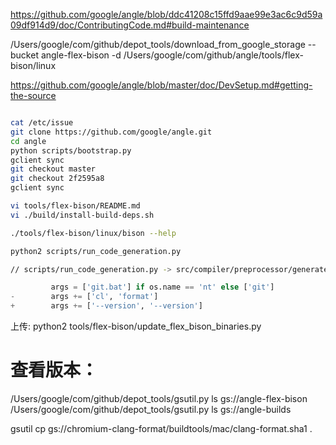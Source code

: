 https://github.com/google/angle/blob/ddc41208c15ffd9aae99e3ac6c9d59a09df914d9/doc/ContributingCode.md#build-maintenance

/Users/google/com/github/depot_tools/download_from_google_storage --bucket angle-flex-bison -d /Users/google/com/github/angle/tools/flex-bison/linux


https://github.com/google/angle/blob/master/doc/DevSetup.md#getting-the-source

```sh

cat /etc/issue
git clone https://github.com/google/angle.git
cd angle
python scripts/bootstrap.py
gclient sync
git checkout master
git checkout 2f2595a8
gclient sync

vi tools/flex-bison/README.md
vi ./build/install-build-deps.sh

./tools/flex-bison/linux/bison --help

python2 scripts/run_code_generation.py

// scripts/run_code_generation.py -> src/compiler/preprocessor/generate_parser.py -> src/compiler/generate_parser_tools.py


```

``` scripts/run_code_generation.py
         args = ['git.bat'] if os.name == 'nt' else ['git']
-        args += ['cl', 'format']
+        args += ['--version', '--version']
```


上传: python2 tools/flex-bison/update_flex_bison_binaries.py

# 查看版本：
/Users/google/com/github/depot_tools/gsutil.py ls gs://angle-flex-bison
/Users/google/com/github/depot_tools/gsutil.py ls gs://angle-builds


gsutil cp gs://chromium-clang-format/buildtools/mac/clang-format.sha1 .
